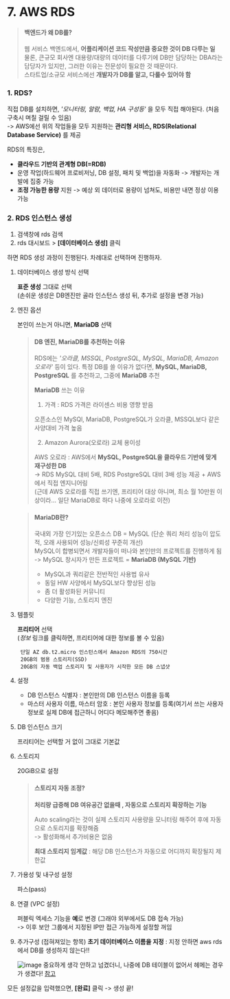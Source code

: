 # 7. AWS RDS

> #### 백엔드가 왜 DB를?
>
> 웹 서비스 백엔드에서, **어플리케이션 코드 작성만큼 중요한 것이 DB 다루는 일**  
> 물론, 큰규모 회사엔 대용량/대량의 데이터를 다루기에 DB만 담당하는 DBA라는 담당자가 있지만, 그러한 이유는 전문성이 필요한 것 때문이다.  
> 스타트업/소규모 서비스에선 **개발자가 DB를 알고, 다룰수 있어야 함**

### 1. RDS?

직접 DB를 설치하면, *'모니터링, 알람, 백업, HA 구성등'* 을 모두 직접 해야된다. (처음 구축시 며칠 걸릴 수 있음)  
-> AWS에선 위의 작업들을 모두 지원하는 **관리형 서비스, RDS(Relational Database Service)** 를 제공

RDS의 특징은,
- **클라우드 기반의 관계형 DB(=RDB)** 
- 운영 작업(하드웨어 프로비저닝, DB 설정, 패치 및 백업)을 자동화 -> 개발자는 개발에 집중 가능
- **조정 가능한 용량** 지원 -> 예상 외 데이터로 용량이 넘쳐도, 비용만 내면 정상 이용 가능

### 2. RDS 인스턴스 생성

1. 검색창에 rds 검색
2. rds 대시보드 > **[데이터베이스 생성]** 클릭

하면 RDS 생성 과정이 진행된다. 차례대로 선택하며 진행하자.

1. 데이터베이스 생성 방식 선택

    **표준 생성** 그대로 선택  
    (손쉬운 생성은 DB엔진만 골라 인스턴스 생성 뒤, 추가로 설정을 변경 가능)
    
2. 엔진 옵션

    본인이 쓰는거 아니면, **MariaDB** 선택
    
    > #### DB 엔진, MariaDB를 추천하는 이유
    >
    > RDS에는 *'오라클, MSSQL, PostgreSQL, MySQL, MariaDB, Amazon 오로라'* 등이 있다.
      특정 DB를 쓸 이유가 없다면, **MySQL, MariaDB, PostgreSQL** 를 추천하고, 그중에 **MariaDB** 추천
    >
    > **MariaDB** 쓰는 이유
    > 1. 가격 : RDS 가격은 라이센스 비용 영향 받음 
    >
    >   오픈소스인 MySQl, MariaDB, PostgreSQL가 오라클, MSSQL보다 같은 사양대비 가격 높음
    > 
    > 2. Amazon Aurora(오로라) 교체 용이성
    >
    >   AWS 오로라 : AWS에서 **MySQL, PostgreSQL을 클라우드 기반에 맞게 재구성한 DB**   
       -> RDS MySQL 대비 5배, RDS PostgreSQL 대비 3배 성능 제공 + AWS에서 직접 엔지니어링  
       (근데 AWS 오로라를 직접 쓰기엔, 프리티어 대상 아니며, 최소 월 10만원 이상이라... 일단 MariaDB로 하다 나중에 오로라로 이전)
    
    > #### MariaDB란?
    > 
    > 국내외 가장 인기있는 오픈소스 DB = MySQL (단순 쿼리 처리 성능이 압도적, 오래 사용되어 성능/신뢰성 꾸준히 개선)  
      MySQL이 합병되면서 개발자들이 떠나와 본인만의 프로젝트를 진행하게 됨  
      -> MySQL 창시자가 만든 프로젝트 = **MariaDB (MySQL 기반)**
    > 
    > - MySQL과 쿼리같은 전반적인 사용법 유사
    > - 동일 HW 사양에서 MySQL보다 향상된 성능
    > - 좀 더 활성화된 커뮤니티
    > - 다양한 기능, 스토리지 엔진

3. 템플릿

    **프리티어** 선택  
    (*정보* 링크를 클릭하면, 프리티어에 대한 정보를 볼 수 있음)
        
        단일 AZ db.t2.micro 인스턴스에서 Amazon RDS의 750시간
        20GB의 범용 스토리지(SSD)
        20GB의 자동 백업 스토리지 및 사용자가 시작한 모든 DB 스냅샷
 
4. 설정

    - DB 인스턴스 식별자 : 본인만의 DB 인스턴스 이름을 등록
    - 마스터 사용자 이름, 마스터 암호 : 본인 사용자 정보를 등록(여기서 쓰는 사용자 정보로 실제 DB에 접근하니 어디다 메모해주면 좋음)
     
5. DB 인스턴스 크기

    프리티어는 선택할 거 없이 그대로 기본값

6. 스토리지

    20GiB으로 설정  
    
    > #### 스토리지 자동 조정?
    > 
    > **처리량 급증해 DB 여유공간 없을때 , 자동으로 스토리지 확장하는 기능**
    > 
    > Auto scaling라는 것이 실제 스토리지 사용량을 모니터링 해주어 후에 자동으로 스토리지를 확장해줌  
      -> 활성화해서 추가비용은 없음
    >
    > **최대 스토리지 임계값** : 해당 DB 인스턴스가 자동으로 어디까지 확장될지 제한값

7. 가용성 및 내구성 설정

    파스(pass)
    
8. 연결 (VPC 설정)

    퍼블릭 엑세스 기능을 **예**로 변경 (그래야 외부에서도 DB 접속 가능)  
    -> 이후 보안 그룹에서 지정된 IP만 접근 가능하게 설정할 꺼임

9. 추가구성 (접혀져있는 항목)
    **초기 데이터베이스 이름을 지정** : 지정 안하면 aws rds에서 DB를 생성하지 않는다!!
    
    ![image](https://user-images.githubusercontent.com/48408417/110427001-66c7ba00-80ea-11eb-8db7-0723deebc2be.png)
    중요하게 생각 안하고 넘겼더니, 나중에 DB 테이블이 없어서 헤메는 경우가 생겼다! [참고](https://github.com/jojoldu/freelec-springboot2-webservice/issues/275)
      
      
모든 설정값을 입력했으면, **[완료]** 클릭 -> 생성 끝!
